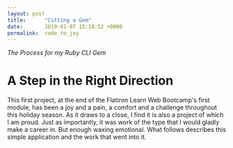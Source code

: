 ```yaml
---
layout: post
title:      "Cutting a Gem"
date:       2019-01-07 15:14:52 +0000
permalink:  code_to_joy
---
```


*The Process for my Ruby CLI Gem*

# A Step in the Right Direction

This first project, at the end of the Flatiron Learn Web Bootcamp's first module, has been a joy and a pain, a comfort and a challenge throughout this holiday season. As it draws to a close, I find it is also a project of which I am proud. Just as importantly, it was work of the type that I would gladly make a career in.
But enough waxing emotional. What follows describes this simple application and the work that went into it.
